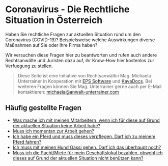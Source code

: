 # Coronavirus - Die Rechtliche Situation in Österreich

Haben Sie rechtliche Fragen zur aktuellen Situation rund um den Coronavirus (COVID-19)? Beispielsweise welche Auswirkungen diverse Maßnahmen auf Sie oder Ihre Firma haben?

Wir versuchen diese Fragen hier zu beantworten und rufen auch andere Rechtsanwälte und Juristen dazu auf, ihr Know-How hier kostenlos zur Verfuegung zu stellen.

> Diese Seite ist eine Initiative von Rechtsanwältin Mag. Michaela Unterrainer in Kooperation mit [EPS Software](http://www.eps-software.at) und [KavaDocs](https://www.kavadocs.com). Bei weiteren Fragen können Sie Mag. Unterrainer gerne auch per E-Mail kontaktieren: <a href="michaela@anwalt-unterrainer.com">michaela@anwalt-unterrainer.com</a>

## Häufig gestellte Fragen

* [Was mache ich mit meinen Mitarbeitern, wenn ich für diese auf Grund der aktuellen Situation keine Arbeit habe?](/firmen/arbeitgeber)
* [Muss ich momentan zur Arbeit gehen?](/privat/arbeitnehmer)
* [Ich habe ein Pferd und muss dieses verpflegen. Darf ich zu meinem Pferd fahren?](/tierhaltung/pferde)
* [Ich muss mit meinen Hund Gassi gehen. Darf ich das überhaupt noch?](/tierhaltung/haustiere)
* [Muss ich die Pacht/Miete für mein Geschäftslokal bezahlen, obwohl ich dieses auf Grund der aktuellen Situation nicht benützen kann?](/firmen/pacht)
